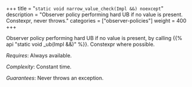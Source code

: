 +++
title = "`static void narrow_value_check(Impl &&) noexcept`"
description = "Observer policy performing hard UB if no value is present. Constexpr, never throws."
categories = ["observer-policies"]
weight = 400
+++

Observer policy performing hard UB if no value is present, by calling {{% api "static void _ub(Impl &&)" %}}. Constexpr where possible.

*Requires*: Always available.

*Complexity*: Constant time.

*Guarantees*: Never throws an exception.
